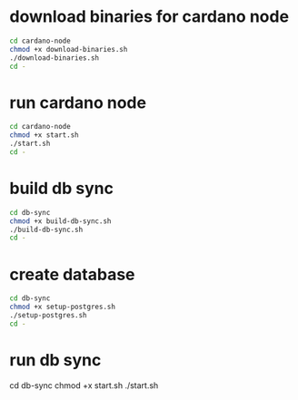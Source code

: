 # download binaries for cardano node

```bash
cd cardano-node
chmod +x download-binaries.sh
./download-binaries.sh
cd -
```

# run cardano node

```bash
cd cardano-node
chmod +x start.sh
./start.sh
cd -
```

# build db sync

```bash
cd db-sync
chmod +x build-db-sync.sh
./build-db-sync.sh
cd -
```

# create database

```bash
cd db-sync
chmod +x setup-postgres.sh
./setup-postgres.sh
cd -
```

# run db sync

cd db-sync
chmod +x start.sh
./start.sh
